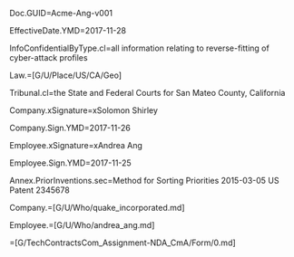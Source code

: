 Doc.GUID=Acme-Ang-v001

EffectiveDate.YMD=2017-11-28

InfoConfidentialByType.cl=all information relating to reverse-fitting of cyber-attack profiles

Law.=[G/U/Place/US/CA/Geo]

Tribunal.cl=the State and Federal Courts for San Mateo County, California

Company.xSignature=xSolomon Shirley

Company.Sign.YMD=2017-11-26

Employee.xSignature=xAndrea Ang

Employee.Sign.YMD=2017-11-25

Annex.PriorInventions.sec=Method for Sorting Priorities  2015-03-05 US Patent 2345678

Company.=[G/U/Who/quake_incorporated.md]

Employee.=[G/U/Who/andrea_ang.md]

=[G/TechContractsCom_Assignment-NDA_CmA/Form/0.md]
